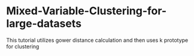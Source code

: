 # Mixed-Variable-Clustering-for-large-datasets
This tutorial utilizes gower distance calculation and then uses k prototype for clustering

